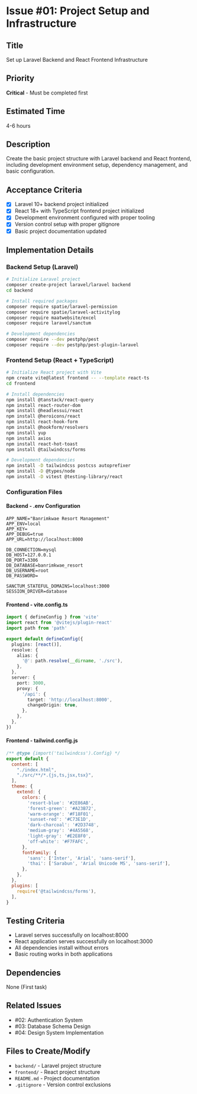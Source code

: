 # Issue #01: Project Setup and Infrastructure

## Title
Set up Laravel Backend and React Frontend Infrastructure

## Priority
**Critical** - Must be completed first

## Estimated Time
4-6 hours

## Description
Create the basic project structure with Laravel backend and React frontend, including development environment setup, dependency management, and basic configuration.

## Acceptance Criteria
- [x] Laravel 10+ backend project initialized
- [x] React 18+ with TypeScript frontend project initialized  
- [x] Development environment configured with proper tooling
- [x] Version control setup with proper gitignore
- [x] Basic project documentation updated

## Implementation Details

### Backend Setup (Laravel)
```bash
# Initialize Laravel project
composer create-project laravel/laravel backend
cd backend

# Install required packages
composer require spatie/laravel-permission
composer require spatie/laravel-activitylog
composer require maatwebsite/excel
composer require laravel/sanctum

# Development dependencies
composer require --dev pestphp/pest
composer require --dev pestphp/pest-plugin-laravel
```

### Frontend Setup (React + TypeScript)
```bash
# Initialize React project with Vite
npm create vite@latest frontend -- --template react-ts
cd frontend

# Install dependencies
npm install @tanstack/react-query
npm install react-router-dom
npm install @headlessui/react
npm install @heroicons/react
npm install react-hook-form
npm install @hookform/resolvers
npm install yup
npm install axios
npm install react-hot-toast
npm install @tailwindcss/forms

# Development dependencies
npm install -D tailwindcss postcss autoprefixer
npm install -D @types/node
npm install -D vitest @testing-library/react
```

### Configuration Files

#### Backend - .env Configuration
```env
APP_NAME="Banrimkwae Resort Management"
APP_ENV=local
APP_KEY=
APP_DEBUG=true
APP_URL=http://localhost:8000

DB_CONNECTION=mysql
DB_HOST=127.0.0.1
DB_PORT=3306
DB_DATABASE=banrimkwae_resort
DB_USERNAME=root
DB_PASSWORD=

SANCTUM_STATEFUL_DOMAINS=localhost:3000
SESSION_DRIVER=database
```

#### Frontend - vite.config.ts
```typescript
import { defineConfig } from 'vite'
import react from '@vitejs/plugin-react'
import path from 'path'

export default defineConfig({
  plugins: [react()],
  resolve: {
    alias: {
      '@': path.resolve(__dirname, './src'),
    },
  },
  server: {
    port: 3000,
    proxy: {
      '/api': {
        target: 'http://localhost:8000',
        changeOrigin: true,
      },
    },
  },
})
```

#### Frontend - tailwind.config.js
```javascript
/** @type {import('tailwindcss').Config} */
export default {
  content: [
    "./index.html",
    "./src/**/*.{js,ts,jsx,tsx}",
  ],
  theme: {
    extend: {
      colors: {
        'resort-blue': '#2E86AB',
        'forest-green': '#A23B72',
        'warm-orange': '#F18F01',
        'sunset-red': '#C73E1D',
        'dark-charcoal': '#2D3748',
        'medium-gray': '#4A5568',
        'light-gray': '#E2E8F0',
        'off-white': '#F7FAFC',
      },
      fontFamily: {
        'sans': ['Inter', 'Arial', 'sans-serif'],
        'thai': ['Sarabun', 'Arial Unicode MS', 'sans-serif'],
      },
    },
  },
  plugins: [
    require('@tailwindcss/forms'),
  ],
}
```

## Testing Criteria
- Laravel serves successfully on localhost:8000
- React application serves successfully on localhost:3000
- All dependencies install without errors
- Basic routing works in both applications

## Dependencies
None (First task)

## Related Issues
- #02: Authentication System
- #03: Database Schema Design
- #04: Design System Implementation

## Files to Create/Modify
- `backend/` - Laravel project structure
- `frontend/` - React project structure
- `README.md` - Project documentation
- `.gitignore` - Version control exclusions
